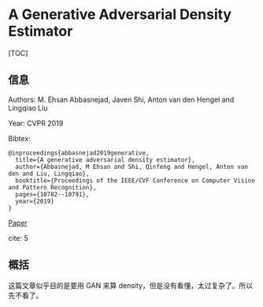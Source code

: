 # A Generative Adversarial Density Estimator

[TOC]



## 信息

Authors: M. Ehsan Abbasnejad, Javen Shi, Anton van den Hengel and Lingqiao Liu

Year: CVPR 2019

Bibtex:

```
@inproceedings{abbasnejad2019generative,
  title={A generative adversarial density estimator},
  author={Abbasnejad, M Ehsan and Shi, Qinfeng and Hengel, Anton van den and Liu, Lingqiao},
  booktitle={Proceedings of the IEEE/CVF Conference on Computer Vision and Pattern Recognition},
  pages={10782--10791},
  year={2019}
}
```

[Paper](file:///Users/xieyutong/Documents/Research/PaperReading/Papers/a-generative-adversarial-density-estimator.pdf)

cite: 5



## 概括

这篇文章似乎目的是要用 GAN 来算 density，但是没有看懂，太过复杂了。所以先不看了。